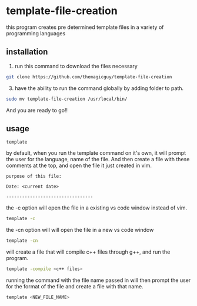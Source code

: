 # template-file-creation
this program creates pre determined template files in a variety of programming languages

## installation

1. run this command to download the files necessary
```bash
git clone https://github.com/themagicguy/template-file-creation
```

3. have the ability to run the command globally by adding folder to path. 
``` bash
sudo mv template-file-creation /usr/local/bin/
```

And you are ready to go!!

## usage
```
template
```
by default, when you run the template command on it's own, it will prompt the user for the language, name of the file. And then create a file with these comments at the top, and open the file it just created in vim. 
```
purpose of this file:

Date: <current date>

---------------------------------
```

the -c option will open the file in a existing vs code window instead of vim. 
```bash
template -c
```

the -cn option will will open the file in a new vs code window
```bash
template -cn
```

will create a file that will compile c++ files through g++, and run the program.
```bash
template -compile <c++ files>
```

running the command with the file name passed in will then prompt the user for the format of the file and create a file with that name. 
```bash
template <NEW_FILE_NAME>
```
